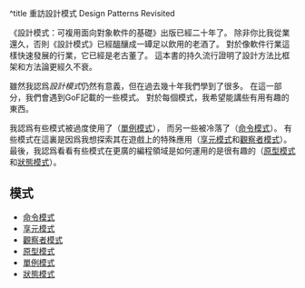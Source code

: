 ^title 重訪設計模式 Design Patterns Revisited

《設計模式：可複用面向對象軟件的基礎》出版已經二十年了。
除非你比我從業還久，否則《設計模式》已經醞釀成一罈足以飲用的老酒了。
對於像軟件行業這樣快速發展的行業，它已經是老古董了。
這本書的持久流行證明了設計方法比框架和方法論更經久不衰。

雖然我認爲*設計模式*仍然有意義，但在過去幾十年我們學到了很多。
在這一部分，我們會遇到GoF記載的一些模式。
對於每個模式，我希望能講些有用有趣的東西。

我認爲有些模式被過度使用了（<a href="singleton.html">單例模式</a>），
而另一些被冷落了（<a href="command.html">命令模式</a>）。
有些模式在這裏是因爲我想探索其在遊戲上的特殊應用（<a href="flyweight.html">享元模式</a>和<a href="observer.html">觀察者模式</a>）。
最後，我認爲看看有些模式在更廣的編程領域是如何運用的是很有趣的（<a href="prototype.html">原型模式</a>和<a href="state.html">狀態模式</a>）。

## 模式

  * [命令模式](command.html)
  * [享元模式](flyweight.html)
  * [觀察者模式](observer.html)
  * [原型模式](prototype.html)
  * [單例模式](singleton.html)
  * [狀態模式](state.html)
